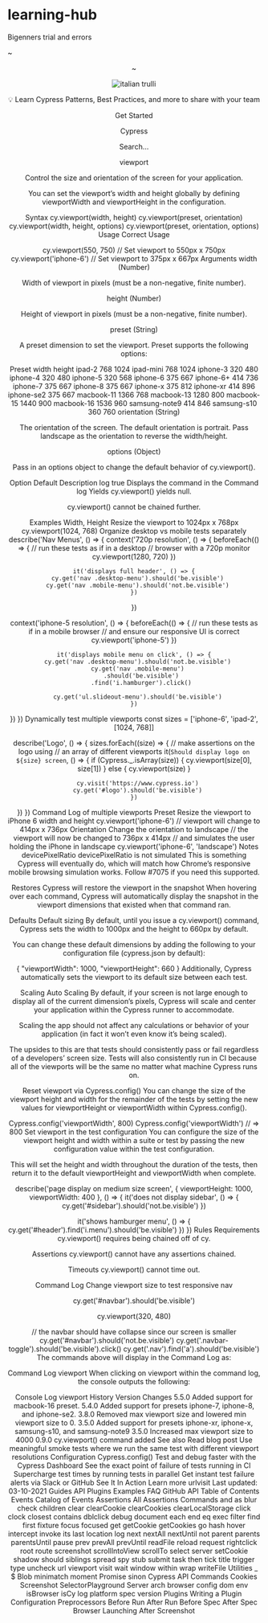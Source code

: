 # learning-hub
Bigenners trial and errors

<!DOCFILE html>~

<header>
<body>
<p>~

<img src="pic_trulli.jpg"
alt="italian trulli">

💡 Learn Cypress Patterns, Best Practices, and more to share with your team

Get Started

Cypress
 
Search...

viewport

Control the size and orientation of the screen for your application.

You can set the viewport’s width and height globally by defining viewportWidth and viewportHeight in the configuration.

Syntax
cy.viewport(width, height)
cy.viewport(preset, orientation)
cy.viewport(width, height, options)
cy.viewport(preset, orientation, options)
Usage
 Correct Usage

cy.viewport(550, 750)    // Set viewport to 550px x 750px
cy.viewport('iphone-6')  // Set viewport to 375px x 667px
Arguments
 width (Number)

Width of viewport in pixels (must be a non-negative, finite number).

 height (Number)

Height of viewport in pixels (must be a non-negative, finite number).

 preset (String)

A preset dimension to set the viewport. Preset supports the following options:

Preset	width	height
ipad-2	768	1024
ipad-mini	768	1024
iphone-3	320	480
iphone-4	320	480
iphone-5	320	568
iphone-6	375	667
iphone-6+	414	736
iphone-7	375	667
iphone-8	375	667
iphone-x	375	812
iphone-xr	414	896
iphone-se2	375	667
macbook-11	1366	768
macbook-13	1280	800
macbook-15	1440	900
macbook-16	1536	960
samsung-note9	414	846
samsung-s10	360	760
 orientation (String)

The orientation of the screen. The default orientation is portrait. Pass landscape as the orientation to reverse the width/height.

 options (Object)

Pass in an options object to change the default behavior of cy.viewport().

Option	Default	Description
log	true	Displays the command in the Command log
Yields 
cy.viewport() yields null.

cy.viewport() cannot be chained further.

Examples
Width, Height
Resize the viewport to 1024px x 768px
cy.viewport(1024, 768)
Organize desktop vs mobile tests separately
describe('Nav Menus', () => {
  context('720p resolution', () => {
    beforeEach(() => {
      // run these tests as if in a desktop
      // browser with a 720p monitor
      cy.viewport(1280, 720)
    })

    it('displays full header', () => {
      cy.get('nav .desktop-menu').should('be.visible')
      cy.get('nav .mobile-menu').should('not.be.visible')
    })
  })

  context('iphone-5 resolution', () => {
    beforeEach(() => {
      // run these tests as if in a mobile browser
      // and ensure our responsive UI is correct
      cy.viewport('iphone-5')
    })

    it('displays mobile menu on click', () => {
      cy.get('nav .desktop-menu').should('not.be.visible')
      cy.get('nav .mobile-menu')
        .should('be.visible')
        .find('i.hamburger').click()

      cy.get('ul.slideout-menu').should('be.visible')
    })
  })
})
Dynamically test multiple viewports
const sizes = ['iphone-6', 'ipad-2', [1024, 768]]

describe('Logo', () => {
  sizes.forEach((size) => {
    // make assertions on the logo using
    // an array of different viewports
    it(`Should display logo on ${size} screen`, () => {
      if (Cypress._.isArray(size)) {
        cy.viewport(size[0], size[1])
      } else {
        cy.viewport(size)
      }

      cy.visit('https://www.cypress.io')
      cy.get('#logo').should('be.visible')
    })
  })
})
Command Log of multiple viewports
Preset
Resize the viewport to iPhone 6 width and height
cy.viewport('iphone-6') // viewport will change to 414px x 736px
Orientation
Change the orientation to landscape
// the viewport will now be changed to 736px x 414px
// and simulates the user holding the iPhone in landscape
cy.viewport('iphone-6', 'landscape')
Notes
devicePixelRatio
devicePixelRatio is not simulated
This is something Cypress will eventually do, which will match how Chrome’s responsive mobile browsing simulation works. Follow #7075 if you need this supported.

Restores
Cypress will restore the viewport in the snapshot
When hovering over each command, Cypress will automatically display the snapshot in the viewport dimensions that existed when that command ran.

Defaults
Default sizing
By default, until you issue a cy.viewport() command, Cypress sets the width to 1000px and the height to 660px by default.

You can change these default dimensions by adding the following to your configuration file (cypress.json by default):

{
  "viewportWidth": 1000,
  "viewportHeight": 660
}
Additionally, Cypress automatically sets the viewport to its default size between each test.

Scaling
Auto Scaling
By default, if your screen is not large enough to display all of the current dimension’s pixels, Cypress will scale and center your application within the Cypress runner to accommodate.

Scaling the app should not affect any calculations or behavior of your application (in fact it won’t even know it’s being scaled).

The upsides to this are that tests should consistently pass or fail regardless of a developers’ screen size. Tests will also consistently run in CI because all of the viewports will be the same no matter what machine Cypress runs on.

Reset viewport via Cypress.config()
You can change the size of the viewport height and width for the remainder of the tests by setting the new values for viewportHeight or viewportWidth within Cypress.config().

Cypress.config('viewportWidth', 800)
Cypress.config('viewportWidth') // => 800
Set viewport in the test configuration
You can configure the size of the viewport height and width within a suite or test by passing the new configuration value within the test configuration.

This will set the height and width throughout the duration of the tests, then return it to the default viewportHeight and viewportWidth when complete.

describe('page display on medium size screen', {
  viewportHeight: 1000,
  viewportWidth: 400
}, () => {
  it('does not display sidebar', () => {
    cy.get('#sidebar').should('not.be.visible')
  })

  it('shows hamburger menu', () => {
    cy.get('#header').find('i.menu').should('be.visible')
  })
})
Rules
Requirements 
cy.viewport() requires being chained off of cy.

Assertions 
cy.viewport() cannot have any assertions chained.

Timeouts 
cy.viewport() cannot time out.

Command Log
Change viewport size to test responsive nav

cy.get('#navbar').should('be.visible')

cy.viewport(320, 480)

// the navbar should have collapse since our screen is smaller
cy.get('#navbar').should('not.be.visible')
cy.get('.navbar-toggle').should('be.visible').click()
cy.get('.nav').find('a').should('be.visible')
The commands above will display in the Command Log as:

Command Log viewport
When clicking on viewport within the command log, the console outputs the following:

Console Log viewport
History
Version	Changes
5.5.0	Added support for macbook-16 preset.
5.4.0	Added support for presets iphone-7, iphone-8, and iphone-se2.
3.8.0	Removed max viewport size and lowered min viewport size to 0.
3.5.0	Added support for presets iphone-xr, iphone-x, samsung-s10, and samsung-note9
3.5.0	Increased max viewport size to 4000
0.9.0	cy.viewport() command added
See also
Read blog post Use meaningful smoke tests where we run the same test with different viewport resolutions
Configuration
Cypress.config()
Test and debug faster with the Cypress Dashboard
See the exact point of failure of tests running in CI
Supercharge test times by running tests in parallel
Get instant test failure alerts via Slack or GitHub
See It In Action Learn more
urlvisit
Last updated: 03-10-2021
Guides
API
Plugins
Examples
FAQ
GitHub
API
Table of Contents
Events
Catalog of Events
Assertions
All Assertions
Commands
and
as
blur
check
children
clear
clearCookie
clearCookies
clearLocalStorage
click
clock
closest
contains
dblclick
debug
document
each
end
eq
exec
filter
find
first
fixture
focus
focused
get
getCookie
getCookies
go
hash
hover
intercept
invoke
its
last
location
log
next
nextAll
nextUntil
not
parent
parents
parentsUntil
pause
prev
prevAll
prevUntil
readFile
reload
request
rightclick
root
route
screenshot
scrollIntoView
scrollTo
select
server
setCookie
shadow
should
siblings
spread
spy
stub
submit
task
then
tick
title
trigger
type
uncheck
url
viewport
visit
wait
window
within
wrap
writeFile
Utilities
_
$
Blob
minimatch
moment
Promise
sinon
Cypress API
Commands
Cookies
Screenshot
SelectorPlayground
Server
arch
browser
config
dom
env
isBrowser
isCy
log
platform
spec
version
Plugins
Writing a Plugin
Configuration
Preprocessors
Before Run
After Run
Before Spec
After Spec
Browser Launching
After Screenshot
